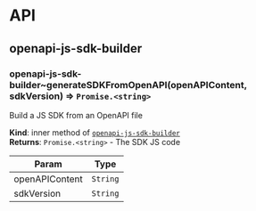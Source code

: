 # API
<a name="module_openapi-js-sdk-builder"></a>

## openapi-js-sdk-builder
<a name="module_openapi-js-sdk-builder..generateSDKFromOpenAPI"></a>

### openapi-js-sdk-builder~generateSDKFromOpenAPI(openAPIContent, sdkVersion) ⇒ <code>Promise.&lt;string&gt;</code>
Build a JS SDK from an OpenAPI file

**Kind**: inner method of [<code>openapi-js-sdk-builder</code>](#module_openapi-js-sdk-builder)  
**Returns**: <code>Promise.&lt;string&gt;</code> - The SDK JS code  

| Param | Type |
| --- | --- |
| openAPIContent | <code>String</code> | 
| sdkVersion | <code>String</code> | 

